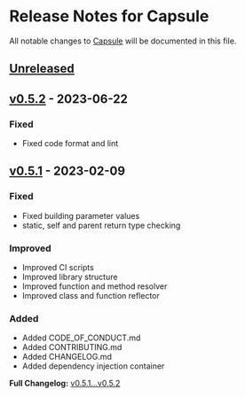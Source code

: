 # Release Notes for Capsule

All notable changes to [Capsule](https://github.com/sikessem/capsule) will be documented in this file.

## [Unreleased](https://github.com/sikessem/capsule/compare/v0.5.2...HEAD)

## [v0.5.2](https://github.com/sikessem/capsule/releases/tag/v0.5.2) - 2023-06-22

### Fixed

- Fixed code format and lint

## [v0.5.1](https://github.com/sikessem/capsule/releases/tag/v0.5.1) - 2023-02-09

### Fixed

- Fixed building parameter values
- static, self and parent return type checking

### Improved

- Improved CI scripts
- Improved library structure
- Improved function and method resolver
- Improved class and function reflector

### Added

- Added CODE_OF_CONDUCT.md
- Added CONTRIBUTING.md
- Added CHANGELOG.md
- Added dependency injection container

**Full Changelog:** [v0.5.1...v0.5.2](https://github.com/sikessem/capsule/compare/v0.5.1...v0.5.2)
